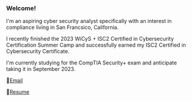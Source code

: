 ### Welcome!

I'm an aspiring cyber security analyst specifically with an interest in compliance living in San Francsico, California.

I recently finished the 2023 WiCyS + ISC2 Certified in Cybersecurity Certification Summer Camp and successfully earned my ISC2 Certified in Cybersecurity Certificate.

I'm currently studying for the CompTIA Security+ exam and anticipate taking it in September 2023.


📧<a href = "mailto:simone.k.christen@gmail.com">Email </a>

📃<a href = "https://drive.google.com/file/d/1HAHDoITsfsvongZErOSE0cS1gjvPn2qx/view?usp=sharing">Resume</a>



